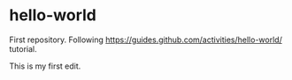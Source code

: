 # hello-world
First repository. Following https://guides.github.com/activities/hello-world/ tutorial.

This is my first edit.
